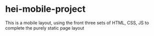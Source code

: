 # hei-mobile-project
This is a mobile layout, using the front three sets of HTML, CSS, JS to complete the purely static page layout  
